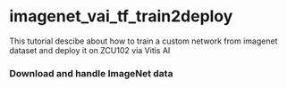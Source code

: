 # imagenet_vai_tf_train2deploy<br />
This tutorial descibe about how to train a custom network from imagenet dataset and deploy it on ZCU102 via Vitis AI<br />

### Download and handle ImageNet data<br />
